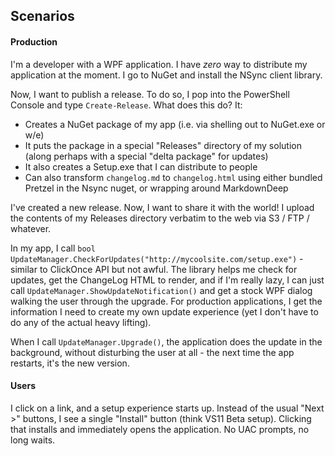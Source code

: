 ## Scenarios

#### Production

I'm a developer with a WPF application. I have *zero* way to distribute my
application at the moment. I go to NuGet and install the NSync client library.

Now, I want to publish a release. To do so, I pop into the PowerShell Console
and type `Create-Release`. What does this do? It:

* Creates a NuGet package of my app (i.e. via shelling out to NuGet.exe or w/e)
* It puts the package in a special "Releases" directory of my solution (along
  perhaps with a special "delta package" for updates)
* It also creates a Setup.exe that I can distribute to people
* Can also transform `changelog.md` to `changelog.html` using either bundled Pretzel in the Nsync nuget, or wrapping around MarkdownDeep

I've created a new release. Now, I want to share it with the world! I upload
the contents of my Releases directory verbatim to the web via S3 / FTP /
whatever.

In my app, I call `bool
UpdateManager.CheckForUpdates("http://mycoolsite.com/setup.exe")` - similar to
ClickOnce API but not awful. The library helps me check for updates, get the
ChangeLog HTML to render, and if I'm really lazy, I can just call
`UpdateManager.ShowUpdateNotification()` and get a stock WPF dialog walking
the user through the upgrade. For production applications, I get the
information I need to create my own update experience (yet I don't have to do
any of the actual heavy lifting).

When I call `UpdateManager.Upgrade()`, the application does the update in the
background, without disturbing the user at all - the next time the app
restarts, it's the new version.


#### Users

I click on a link, and a setup experience starts up. Instead of the usual
"Next >" buttons, I see a single "Install" button (think VS11 Beta setup).
Clicking that installs and immediately opens the application. No UAC prompts,
no long waits.
